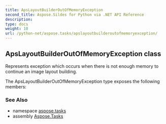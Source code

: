 ```yaml
---
title: ApsLayoutBuilderOutOfMemoryException
second_title: Aspose.Sildes for Python via .NET API Reference
description: 
type: docs
weight: 10
url: /python-net/aspose.tasks/apslayoutbuilderoutofmemoryexception/
---
```


## ApsLayoutBuilderOutOfMemoryException class

Represents exception which occurs when there is not enough memory to continue an image layout building.

The ApsLayoutBuilderOutOfMemoryException type exposes the following members:

### See Also

* namespace [aspose.tasks](/python-net/aspose.tasks/)
* assembly [Aspose.Tasks](/tasks/python-net/)

